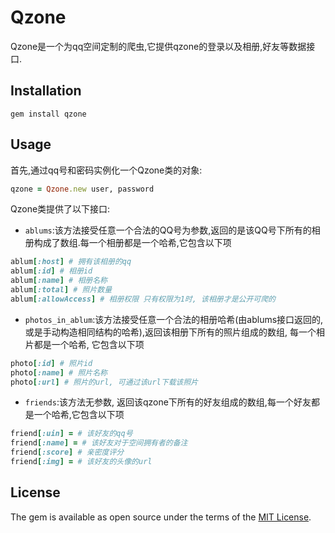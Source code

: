# Qzone

Qzone是一个为qq空间定制的爬虫,它提供qzone的登录以及相册,好友等数据接口.

## Installation

`gem install qzone`

## Usage

首先,通过qq号和密码实例化一个Qzone类的对象:
```ruby
qzone = Qzone.new user, password
```

Qzone类提供了以下接口:
- `ablums`:该方法接受任意一个合法的QQ号为参数,返回的是该QQ号下所有的相册构成了数组.每一个相册都是一个哈希,它包含以下项
```ruby
ablum[:host] # 拥有该相册的qq
ablum[:id] # 相册id
ablum[:name] # 相册名称
ablum[:total] # 照片数量
ablum[:allowAccess] # 相册权限 只有权限为1时, 该相册才是公开可爬的
```
- `photos_in_ablum`:该方法接受任意一个合法的相册哈希(由ablums接口返回的,或是手动构造相同结构的哈希),返回该相册下所有的照片组成的数组, 每一个相片都是一个哈希, 它包含以下项
```ruby
photo[:id] # 照片id
photo[:name] # 照片名称
photo[:url] # 照片的url, 可通过该url下载该照片
```
- `friends`:该方法无参数, 返回该qzone下所有的好友组成的数组,每一个好友都是一个哈希,它包含以下项
```ruby
friend[:uin] = # 该好友的qq号
friend[:name] = # 该好友对于空间拥有者的备注
friend[:score] # 亲密度评分
friend[:img] = # 该好友的头像的url
```

## License

The gem is available as open source under the terms of the [MIT License](http://opensource.org/licenses/MIT).
